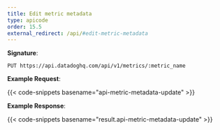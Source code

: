 ```yaml
---
title: Edit metric metadata
type: apicode
order: 15.5
external_redirect: /api/#edit-metric-metadata
---
```

**Signature**:

`PUT https://api.datadoghq.com/api/v1/metrics/:metric_name`

**Example Request**:

{{< code-snippets basename="api-metric-metadata-update" >}}

**Example Response**:

{{< code-snippets basename="result.api-metric-metadata-update" >}}

